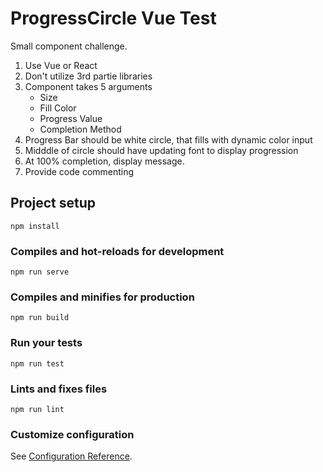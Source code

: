 # ProgressCircle Vue Test
Small component challenge. 
1. Use Vue or React
2. Don't utilize 3rd partie libraries
3. Component takes 5 arguments
    - Size
    - Fill Color
    - Progress Value
    - Completion Method
4. Progress Bar should be white circle, that fills with dynamic color input
5. Midddle of circle should have updating font to display progression
6. At 100% completion, display message.
7. Provide code commenting

## Project setup
```
npm install
```

### Compiles and hot-reloads for development
```
npm run serve
```

### Compiles and minifies for production
```
npm run build
```

### Run your tests
```
npm run test
```

### Lints and fixes files
```
npm run lint
```

### Customize configuration
See [Configuration Reference](https://cli.vuejs.org/config/).

